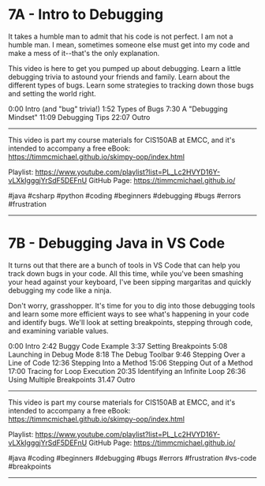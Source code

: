 # 7A - Intro to Debugging

It takes a humble man to admit that his code is not perfect. I am not a humble man. I mean, sometimes someone else must get into my code and make a mess of it--that's the only explanation. 

This video is here to get you pumped up about debugging. Learn a little debugging trivia to astound your friends and family. Learn about the different types of bugs. Learn some strategies to tracking down those bugs and setting the world right.

0:00 Intro (and "bug" trivia!)
1:52 Types of Bugs
7:30 A "Debugging Mindset"
11:09 Debugging Tips
22:07 Outro

----

This video is part my course materials for CIS150AB at EMCC, and it's intended to accompany a free eBook: https://timmcmichael.github.io/skimpy-oop/index.html

Playlist: https://www.youtube.com/playlist?list=PL_Lc2HVYD16Y-vLXkIgggjYrSdF5DEFnU
GitHub Page: https://timmcmichael.github.io/

#java #csharp #python #coding #beginners #debugging #bugs #errors #frustration

---------------------

# 7B - Debugging Java in VS Code

It turns out that there are a bunch of tools in VS Code that can help you track down bugs in your code. All this time, while you've been smashing your head against your keyboard, I've been sipping margaritas and quickly debugging my code like a ninja.

Don't worry, grasshopper. It's time for you to dig into those debugging tools and learn some more efficient ways to see what's happening in your code and identify bugs. We'll look at setting breakpoints, stepping through code, and examining variable values.

0:00 Intro
2:42 Buggy Code Example
3:37 Setting Breakpoints
5:08 Launching in Debug Mode
8:18 The Debug Toolbar
9:46 Stepping Over a Line of Code
12:36 Stepping Into a Method
15:06 Stepping Out of a Method
17:00 Tracing for Loop Execution
20:35 Identifying an Infinite Loop
26:36 Using Multiple Breakpoints
31.47 Outro

----

This video is part my course materials for CIS150AB at EMCC, and it's intended to accompany a free eBook: https://timmcmichael.github.io/skimpy-oop/index.html

Playlist: https://www.youtube.com/playlist?list=PL_Lc2HVYD16Y-vLXkIgggjYrSdF5DEFnU
GitHub Page: https://timmcmichael.github.io/

#java #coding #beginners #debugging #bugs #errors #frustration #vs-code #breakpoints

---------------------
